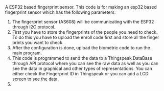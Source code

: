 A ESP32 based fingerprint sensor.
This code is for making an esp32 based fingerprint sensor which has the following parameters:
1. The fingerprint sensor (AS608) will be communicating with the ESP32 through I2C protocol.
2. First you have to store the fingerprints of the people you need to check. To do this you have to upload the enroll code first and store all the finger prints you want to check.
3. After the configuration is done, upload the biometric code to run the main program.
4. This code is programmed to send the data to a Thingspeak DataBase through API protocol where you can see the raw data as well as you can see the data in graphical and other types of representations. You can either check the Fingerprint ID in Thingspeak or you can add a LCD screen to see the data.
5. 
